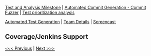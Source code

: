 [Test and Analysis Milestone](../README.md) | [Automated Commit Generation - Commit Fuzzer](/reports/Fuzzer.md) | [Test prioritization analysis](/reports/TestPrioritization.md)

[Automated Test Generation](/reports/TestGeneration.md) | [Team Details](/reports/Team.md) | [Screencast](/reports/Screencast.md)

Coverage/Jenkins Support
----------------------------------

[<<< Previous](../README.md) | [Next >>>](/reports/Fuzzer.md)